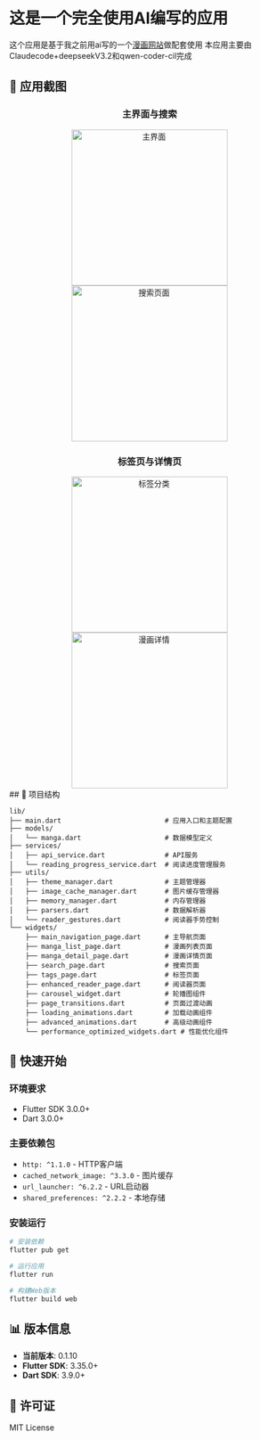 # 这是一个完全使用AI编写的应用
这个应用是基于我之前用ai写的一个[漫画网站](https://c.xiongouke.top)做配套使用
本应用主要由Claudecode+deepseekV3.2和qwen-coder-cil完成
## 📸 应用截图

<div align="center">

### 主界面与搜索
<img src="https://github.com/user-attachments/assets/cffa91fe-7195-4a06-b92e-e038cb5b75dd" width="280" alt="主界面">
<img src="https://github.com/user-attachments/assets/d1a71907-5407-4f24-85b2-2d4daeb29adc" width="280" alt="搜索页面">

### 标签页与详情页
<img src="https://github.com/user-attachments/assets/ee529c8b-e740-4a89-872f-06cb40e218ff" width="280" alt="标签分类">
<img src="https://github.com/user-attachments/assets/143674d3-73ba-421d-85e3-4bd000723a06" width="280" alt="漫画详情">

</div>
## 📱 项目结构

```
lib/
├── main.dart                          # 应用入口和主题配置
├── models/
│   └── manga.dart                     # 数据模型定义
├── services/
│   ├── api_service.dart               # API服务
│   └── reading_progress_service.dart  # 阅读进度管理服务
├── utils/
│   ├── theme_manager.dart             # 主题管理器
│   ├── image_cache_manager.dart       # 图片缓存管理器
│   ├── memory_manager.dart            # 内存管理器
│   ├── parsers.dart                   # 数据解析器
│   └── reader_gestures.dart           # 阅读器手势控制
└── widgets/
    ├── main_navigation_page.dart      # 主导航页面
    ├── manga_list_page.dart           # 漫画列表页面
    ├── manga_detail_page.dart         # 漫画详情页面
    ├── search_page.dart               # 搜索页面
    ├── tags_page.dart                 # 标签页面
    ├── enhanced_reader_page.dart      # 阅读器页面
    ├── carousel_widget.dart           # 轮播图组件
    ├── page_transitions.dart          # 页面过渡动画
    ├── loading_animations.dart        # 加载动画组件
    ├── advanced_animations.dart       # 高级动画组件
    └── performance_optimized_widgets.dart # 性能优化组件
```

## 🚀 快速开始

### 环境要求
- Flutter SDK 3.0.0+
- Dart 3.0.0+

### 主要依赖包
- `http: ^1.1.0` - HTTP客户端
- `cached_network_image: ^3.3.0` - 图片缓存
- `url_launcher: ^6.2.2` - URL启动器
- `shared_preferences: ^2.2.2` - 本地存储

### 安装运行
```bash
# 安装依赖
flutter pub get

# 运行应用
flutter run

# 构建Web版本
flutter build web
```

## 📊 版本信息

- **当前版本**: 0.1.10
- **Flutter SDK**: 3.35.0+
- **Dart SDK**: 3.9.0+

## 📄 许可证

MIT License
